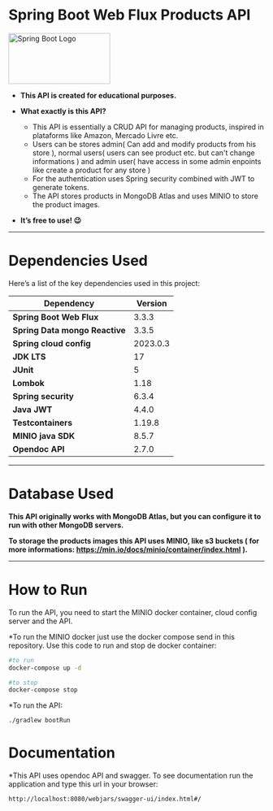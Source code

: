 # Spring Boot Web Flux Products API 
<img src="https://media.licdn.com/dms/image/v2/D5612AQGhS83VpBxWoA/article-cover_image-shrink_720_1280/article-cover_image-shrink_720_1280/0/1720550988047?e=1736380800&v=beta&t=gRNkoFT6IqPYo1rg9U_WOEM_bHeLv5KUup3UgtBR9s8" alt="Spring Boot Logo" width="200" height="100"/>




* **This API is created for educational purposes.**
* **What exactly is this API?**
    * This API is essentially a CRUD API for managing products, inspired in plataforms 
    like Amazon, Mercado Livre etc.
    * Users can be stores admin( Can add and modify products from his store ), normal users( users can see product etc. but can't 
    change informations ) and admin user( 
    have access in some admin enpoints like create a product for any store  )
    * For the authentication uses Spring security combined with JWT to generate tokens. 
  * The API stores products in MongoDB Atlas and uses MINIO to store the product images.

* **It’s free to use! 😉**

---

# Dependencies Used

Here’s a list of the key dependencies used in this project:

| Dependency                     | Version  |
|--------------------------------|----------|
| **Spring Boot Web Flux**       | 3.3.3    |
| **Spring Data mongo Reactive** | 3.3.5    |
| **Spring cloud config**        | 2023.0.3 |
| **JDK LTS**                    | 17       |
| **JUnit**                      | 5        |
| **Lombok**                     | 1.18     |
| **Spring security**            | 6.3.4    |
| **Java JWT**                   | 4.4.0    |
| **Testcontainers**             | 1.19.8   |
| **MINIO java SDK**             | 8.5.7    |
| **Opendoc API**                | 2.7.0    |


---
# Database Used

**This API originally works with MongoDB Atlas, but
you can configure  it to run with other
MongoDB servers.**

**To storage the products images this API uses MINIO, like s3 buckets ( for more informations: https://min.io/docs/minio/container/index.html ).**

---

# How to Run

To run the API, you need to start the MINIO docker container, cloud config server and the API.

*To run the MINIO docker just use the docker compose send in this repository. 
Use this code to run and stop de docker container:

```bash
#to run
docker-compose up -d 

#to stop 
docker-compose stop
```


*To run the API:
```bash
./gradlew bootRun
```

# Documentation 

*This API uses opendoc API and swagger. 
To see documentation run the application and type this url in your browser: 

```bash
http://localhost:8080/webjars/swagger-ui/index.html#/


